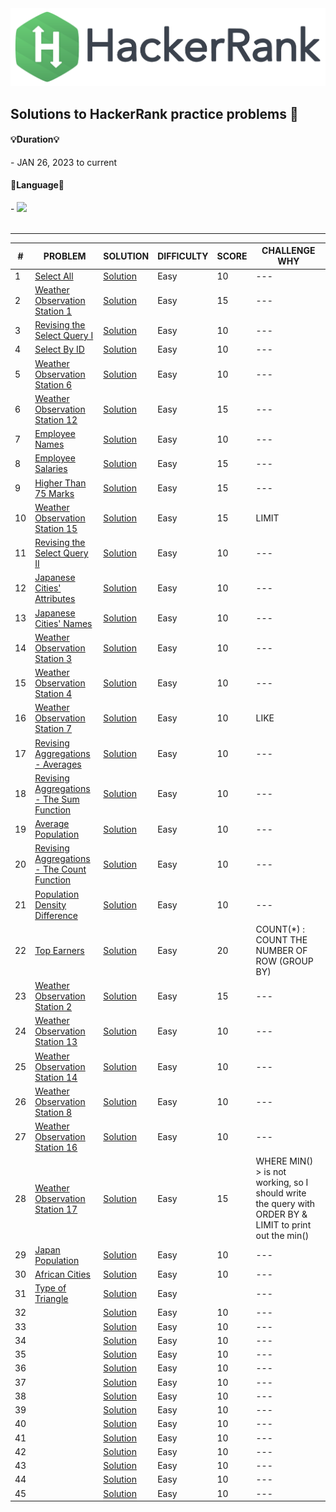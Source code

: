 
<img src = "HackerRank.png">


## Solutions to HackerRank practice problems 📝


<h4> 💡Duration💡 </h4>
- JAN 26, 2023 to current 

<br>

<h4> 🎯Language🎯 </h4>
-<i> <img src="https://img.shields.io/badge/mysql-4479A1?style=for-the-badge&logo=mysql&logoColor=white"> </i>

<br>
<br>

***

| # | PROBLEM | SOLUTION | DIFFICULTY | SCORE | CHALLENGE WHY |
| --- | --- | --- | --- | --- | --- |
| 1 | [Select All](https://www.hackerrank.com/challenges/select-all-sql/problem) | [Solution](https://github.com/suinkangme/HackerRank_Practice/blob/main/SQL/EASY/1_Select%20All.sql) | Easy | 10 | --- |
| 2 | [Weather Observation Station 1](https://www.hackerrank.com/challenges/weather-observation-station-1/problem?isFullScreen=true) | [Solution](https://github.com/suinkangme/HackerRank_Practice/blob/main/SQL/EASY/2_Weather%20Observation%20Station%201.sql) | Easy | 15 | --- |
| 3 | [Revising the Select Query I](https://www.hackerrank.com/challenges/revising-the-select-query/problem?isFullScreen=true) | [Solution](https://github.com/suinkangme/HackerRank_Practice/blob/main/SQL/EASY/3_Revising%20the%20Select%20Query%20I.sql.) | Easy | 10 | --- |
| 4 | [Select By ID](https://www.hackerrank.com/challenges/select-by-id/problem?isFullScreen=true) | [Solution](https://github.com/suinkangme/HackerRank_Practice/blob/main/SQL/EASY/4_Select%20By%20ID.sql) | Easy | 10 | --- |
| 5 | [Weather Observation Station 6](https://www.hackerrank.com/challenges/weather-observation-station-6/problem?isFullScreen=true) | [Solution](https://github.com/suinkangme/HackerRank_Practice/blob/main/SQL/EASY/5_Weather%20Observation%20Station%206.sql) | Easy | 10 | --- |
| 6 | [Weather Observation Station 12](https://www.hackerrank.com/challenges/weather-observation-station-12/problem?isFullScreen=true) | [Solution](https://github.com/suinkangme/HackerRank_Practice/blob/main/SQL/EASY/6_Weather%20Observation%20Station%2012.sql) | Easy | 15 | --- |
| 7 | [Employee Names](https://www.hackerrank.com/challenges/name-of-employees/problem?isFullScreen=true) | [Solution](https://github.com/suinkangme/HackerRank_Practice/blob/main/SQL/EASY/7_Employee%20Names.sql) | Easy | 10 | --- |
| 8 | [Employee Salaries](https://www.hackerrank.com/challenges/salary-of-employees/problem?isFullScreen=true) | [Solution](https://github.com/suinkangme/HackerRank_Practice/blob/main/SQL/EASY/8_Employee%20Salaries.sql) | Easy | 15 | --- |
| 9 | [Higher Than 75 Marks](https://www.hackerrank.com/challenges/more-than-75-marks/problem?isFullScreen=true) | [Solution](https://github.com/suinkangme/HackerRank_Practice/blob/main/SQL/EASY/9_Higher%20Than%2075%20Marks.sql) | Easy | 15 | --- |
| 10 | [Weather Observation Station 15](https://www.hackerrank.com/challenges/weather-observation-station-15/problem?isFullScreen=true) | [Solution](https://github.com/suinkangme/HackerRank_Practice/blob/main/SQL/EASY/10_Weather%20Observation%20Station%2015.sql) | Easy | 15 | LIMIT |
| 11 | [Revising the Select Query II](https://www.hackerrank.com/challenges/revising-the-select-query-2/problem?isFullScreen=true) | [Solution](https://github.com/suinkangme/HackerRank_Practice/blob/main/SQL/EASY/11_Revising%20the%20Select%20Query%20II.sql) | Easy | 10 | --- |
| 12 | [Japanese Cities' Attributes](https://www.hackerrank.com/challenges/japanese-cities-attributes/problem?isFullScreen=true&h_r=next-challenge&h_v=zen) | [Solution](https://github.com/suinkangme/HackerRank_Practice/blob/main/SQL/EASY/12_Japanese%20Cities'%20Attributes.sql) | Easy | 10 | --- |
| 13 | [Japanese Cities' Names](https://www.hackerrank.com/challenges/japanese-cities-name/problem?isFullScreen=true) | [Solution](https://github.com/suinkangme/HackerRank_Practice/blob/main/SQL/EASY/13_Japanese%20Cities'%20Names.sql) | Easy | 10 | --- |
| 14 | [Weather Observation Station 3](https://www.hackerrank.com/challenges/weather-observation-station-3/problem?isFullScreen=true) | [Solution](https://github.com/suinkangme/HackerRank_Practice/blob/main/SQL/EASY/14_Weather%20Observation%20Station%203.sql) | Easy | 10 | --- |
| 15 | [Weather Observation Station 4](https://www.hackerrank.com/challenges/weather-observation-station-4/problem?isFullScreen=true) | [Solution](https://github.com/suinkangme/HackerRank_Practice/blob/main/SQL/EASY/15_Weather%20Observation%20Station%204.sql) | Easy | 10 | --- |
| 16 | [Weather Observation Station 7](https://www.hackerrank.com/challenges/weather-observation-station-7/problem?isFullScreen=true) | [Solution](https://github.com/suinkangme/HackerRank_Practice/blob/main/SQL/EASY/16_Weather%20Observation%20Station%207.sql) | Easy | 10 | LIKE  |
| 17 | [Revising Aggregations - Averages](https://www.hackerrank.com/challenges/revising-aggregations-the-average-function/problem?isFullScreen=true) | [Solution](https://github.com/suinkangme/HackerRank_Practice/blob/main/SQL/EASY/17_Revising%20Aggregations%20-%20Averages.sql) | Easy | 10 | --- |
| 18 | [Revising Aggregations - The Sum Function](https://www.hackerrank.com/challenges/revising-aggregations-sum/problem?isFullScreen=true) | [Solution](https://github.com/suinkangme/HackerRank_Practice/blob/main/SQL/EASY/18_Revising%20Aggregations%20-%20The%20Sum%20Function.sql) | Easy | 10 | --- |
| 19 | [Average Population](https://www.hackerrank.com/challenges/average-population/problem?isFullScreen=true) | [Solution](https://github.com/suinkangme/HackerRank_Practice/blob/main/SQL/EASY/19_Average%20Population.sql) | Easy | 10 | --- |
| 20 | [Revising Aggregations - The Count Function](https://www.hackerrank.com/challenges/revising-aggregations-the-count-function/problem?isFullScreen=true) | [Solution](https://github.com/suinkangme/HackerRank_Practice/blob/main/SQL/EASY/20_Revising%20Aggregations%20-%20The%20Count%20Function.sql) | Easy | 10 | --- |
| 21 | [Population Density Difference](https://www.hackerrank.com/challenges/population-density-difference/problem?isFullScreen=true) | [Solution](https://github.com/suinkangme/HackerRank_Practice/blob/main/SQL/EASY/21_Population%20Density%20Difference.sql) | Easy | 10 | --- |
| 22 | [Top Earners](https://www.hackerrank.com/challenges/earnings-of-employees/problem?isFullScreen=true) | [Solution](https://github.com/suinkangme/HackerRank_Practice/blob/main/SQL/EASY/22_Top%20Earners.sql) | Easy | 20 | COUNT(*) : COUNT THE NUMBER OF ROW (GROUP BY)|
| 23 | [Weather Observation Station 2](https://www.hackerrank.com/challenges/weather-observation-station-2/problem?isFullScreen=true) | [Solution](https://github.com/suinkangme/HackerRank_Practice/blob/main/SQL/EASY/23_.Weather%20Observation%20Station%202sql) | Easy | 15 | --- |
| 24 | [Weather Observation Station 13](https://www.hackerrank.com/challenges/weather-observation-station-13/problem?isFullScreen=true&h_r=next-challenge&h_v=zen) | [Solution](https://github.com/suinkangme/HackerRank_Practice/blob/main/SQL/EASY/24_Weather%20Observation%20Station%2013.sql) | Easy | 10 | --- |
| 25 | [Weather Observation Station 14](https://www.hackerrank.com/challenges/weather-observation-station-14/problem?isFullScreen=true&h_r=next-challenge&h_v=zen&h_r=next-challenge&h_v=zen) | [Solution](https://github.com/suinkangme/HackerRank_Practice/blob/main/SQL/EASY/25_Weather%20Observation%20Station%2014.sql) | Easy | 10 | --- |
| 26 | [Weather Observation Station 8](https://www.hackerrank.com/challenges/weather-observation-station-8/problem?isFullScreen=true) | [Solution]() | Easy | 10 | --- |
| 27 | [Weather Observation Station 16](https://www.hackerrank.com/challenges/weather-observation-station-16/problem?isFullScreen=true&h_r=next-challenge&h_v=zen) | [Solution](https://github.com/suinkangme/HackerRank_Practice/blob/main/SQL/EASY/27_Weather%20Observation%20Station%2016.sql) | Easy | 10 | --- |
| 28 | [Weather Observation Station 17](https://www.hackerrank.com/challenges/weather-observation-station-17/problem?isFullScreen=true&h_r=next-challenge&h_v=zen&h_r=next-challenge&h_v=zen) | [Solution](https://github.com/suinkangme/HackerRank_Practice/blob/main/SQL/EASY/28_Weather%20Observation%20Station%2017.sql) | Easy | 15 | WHERE MIN() > is not working, so I should write the query with ORDER BY & LIMIT to print out the min() |
| 29 | [Japan Population](https://www.hackerrank.com/challenges/japan-population/problem?isFullScreen=true) | [Solution](https://github.com/suinkangme/HackerRank_Practice/blob/main/SQL/EASY/29_Japan%20Population.sql) | Easy | 10 | --- |
| 30 | [African Cities](https://www.hackerrank.com/challenges/african-cities/problem?isFullScreen=true) | [Solution](https://github.com/suinkangme/HackerRank_Practice/blob/main/SQL/EASY/30_African%20Cities.sql) | Easy | 10 | --- |
| 31 | [Type of Triangle](https://www.hackerrank.com/challenges/what-type-of-triangle/problem?isFullScreen=true) | [Solution]() | Easy |  | --- |
| 32 | []() | [Solution]() | Easy | 10 | --- |
| 33 | []() | [Solution]() | Easy | 10 | --- |
| 34 | []() | [Solution]() | Easy | 10 | --- |
| 35 | []() | [Solution]() | Easy | 10 | --- |
| 36 | []() | [Solution]() | Easy | 10 | --- |
| 37 | []() | [Solution]() | Easy | 10 | --- |
| 38 | []() | [Solution]() | Easy | 10 | --- |
| 39 | []() | [Solution]() | Easy | 10 | --- |
| 40 | []() | [Solution]() | Easy | 10 | --- |
| 41 | []() | [Solution]() | Easy | 10 | --- |
| 42 | []() | [Solution]() | Easy | 10 | --- |
| 43 | []() | [Solution]() | Easy | 10 | --- |
| 44 | []() | [Solution]() | Easy | 10 | --- |
| 45 | []() | [Solution]() | Easy | 10 | --- |




